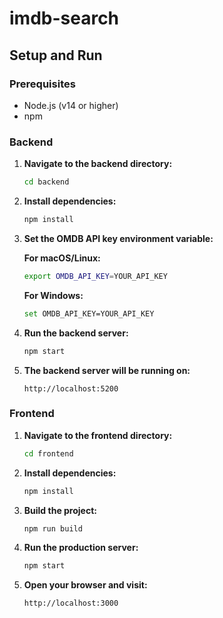 # imdb-search

## Setup and Run

### Prerequisites
- Node.js (v14 or higher)
- npm

### Backend

1. **Navigate to the backend directory:**
   ```sh
   cd backend
   ```

2. **Install dependencies:**
   ```sh
   npm install
   ```

3. **Set the OMDB API key environment variable:**

   **For macOS/Linux:**
  
   ```sh
   export OMDB_API_KEY=YOUR_API_KEY
   ```

   **For Windows:**
     ```sh
   set OMDB_API_KEY=YOUR_API_KEY
   ```

4. **Run the backend server:**
   ```sh
   npm start
   ```

5. **The backend server will be running on:**
   ```
   http://localhost:5200
   ```

### Frontend

1. **Navigate to the frontend directory:**
   ```sh
   cd frontend
   ```

2. **Install dependencies:**
   ```sh
   npm install
   ```

3. **Build the project:**
   ```sh
   npm run build
   ```

4. **Run the production server:**
   ```sh
   npm start
   ```

5. **Open your browser and visit:**
   ```
   http://localhost:3000
   ```
